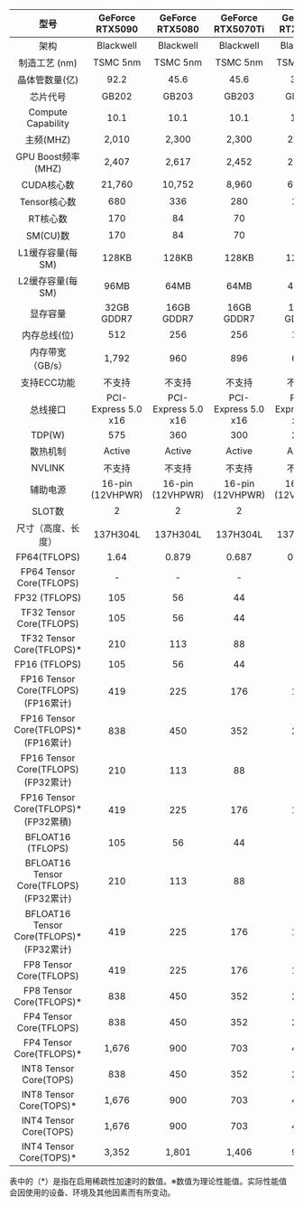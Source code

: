 |  型号         | GeForce RTX5090               | GeForce RTX5080                |GeForce RTX5070Ti                 |GeForce RTX5070                 |
|:--------------------:|:---------------------:|:---------------------:|:---------------------:|:---------------------:|
| 架构  | Blackwell       |Blackwell       |Blackwell       |Blackwell       |
| 制造工艺 (nm) | TSMC 5nm | TSMC 5nm | TSMC 5nm | TSMC 5nm |
| 晶体管数量(亿)   | 92.2| 45.6| 45.6| 31.0 |
| 芯片代号          | GB202| GB203| GB203| GB205|
| Compute Capability     | 10.1| 10.1| 10.1| 10.1|
| 主频(MHZ)   | 2,010 |2,300| 2,300| 2,160|
| GPU Boost频率(MHZ)   | 2,407| 2,617 |2,452| 2,512|
| CUDA核心数  | 21,760 |10,752| 8,960 | 6,144|
| Tensor核心数  | 680 |336 |280| 192 |
| RT核心数  | 170| 84 |70| 48|
| SM(CU)数  | 170| 84| 70 |48     |
| L1缓存容量(每SM)  | 128KB  |128KB | 128KB  |128KB |
| L2缓存容量(每SM)  | 96MB | 64MB | 64MB | 48MB| 
| 显存容量  | 32GB GDDR7 |16GB GDDR7 |16GB GDDR7 |12GB GDDR7 |
| 内存总线(位)  | 512 |256| 256| 192|
| 内存带宽（GB/s）  | 1,792| 960 |896| 672|
| 支持ECC功能  | 不支持       |不支持       |不支持       |不支持       |
| 总线接口  | PCI-Express 5.0 x16  |PCI-Express 5.0 x16  |PCI-Express 5.0 x16  |PCI-Express 5.0 x16 |
| TDP(W)  | 575 | 360 | 300 | 250|
| 散热机制  | Active| Active |Active| Active|
| NVLINK  | 不支持       |不支持       |不支持       |不支持       |
| 辅助电源  | 16-pin (12VHPWR) |16-pin (12VHPWR) |16-pin (12VHPWR) |16-pin (12VHPWR)|
| SLOT数  | 2  | 2  | 2  | 2 |
| 尺寸（高度、长度）  | 137H304L | 137H304L | 137H304L | 137H304L |
| FP64(TFLOPS)   | 1.64 | 0.879|  0.687 | 0.482    |
| FP64 Tensor Core(TFLOPS)   | -|- |- |-|
| FP32 (TFLOPS)   | 105 | 56 |44 |31|
| TF32 Tensor Core(TFLOPS)   | 105| 56 |44 |31|
| TF32 Tensor Core(TFLOPS)*   | 210| 113 |88 |62|
| FP16 (TFLOPS)   | 105 |56| 44 |31|
| FP16 Tensor Core(TFLOPS)(FP16累计)   | 419| 225 |176| 123|
| FP16 Tensor Core(TFLOPS)* (FP16累计)   | 838 | 450 | 352 | 247 |
| FP16 Tensor Core(TFLOPS)(FP32累计)   |210 | 113 | 88 | 62 |
| FP16 Tensor Core(TFLOPS)* (FP32累積)   | 419| 225 |176 |123 |
| BFLOAT16 (TFLOPS)   | 105 |56 |44| 31|
| BFLOAT16 Tensor Core(TFLOPS) (FP32累计)   | 210  |113 | 88 | 62  |
| BFLOAT16 Tensor Core(TFLOPS)* (FP32累计)   | 419| 225 |176 |123|
| FP8 Tensor Core(TFLOPS)   | 419 | 225 | 176 | 123 |
| FP8 Tensor Core(TFLOPS)*   | 838 | 450 | 352 | 247 |
| FP4 Tensor Core(TFLOPS)   | 838 | 450  | 352 | 247 |
| FP4 Tensor Core(TFLOPS)*   | 1,676 | 900 | 703 | 494 |
| INT8 Tensor Core(TOPS)   | 838 | 450 |  352 | 247 |
| INT8 Tensor Core(TOPS)*   |1,676 | 900 | 703 | 494 |
| INT4 Tensor Core(TOPS)   | 1,676 | 900| 703 | 494  |
| INT4 Tensor Core(TOPS)*   |3,352 | 1,801 | 1,406 | 988 |














表中的（*）是指在启用稀疏性加速时的数值。※数值为理论性能值。实际性能值会因使用的设备、环境及其他因素而有所变动。
